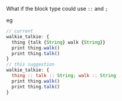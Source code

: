 What if the block type could use `::` and `;`

eg

```javascript
// current
walkie_talkie: {
  thing {talk {String} walk {String}} 
  print thing.walk()
  print thing.talk()
}
// this suggestion
walkie_talkie: {
  thing :: talk :: String; walk :: String
  print thing.walk()
  print thing.talk()
}
